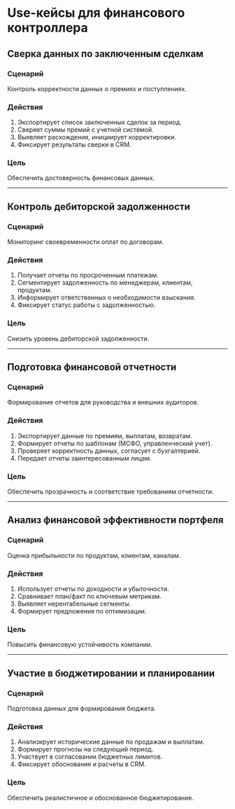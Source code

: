 # Use-кейсы для финансового контроллера

## Сверка данных по заключенным сделкам

### Сценарий
Контроль корректности данных о премиях и поступлениях.

### Действия
1. Экспортирует список заключенных сделок за период.
2. Сверяет суммы премий с учетной системой.
3. Выявляет расхождения, инициирует корректировки.
4. Фиксирует результаты сверки в CRM.

### Цель
Обеспечить достоверность финансовых данных.

---

## Контроль дебиторской задолженности

### Сценарий
Мониторинг своевременности оплат по договорам.

### Действия
1. Получает отчеты по просроченным платежам.
2. Сегментирует задолженность по менеджерам, клиентам, продуктам.
3. Информирует ответственных о необходимости взыскания.
4. Фиксирует статус работы с задолженностью.

### Цель
Снизить уровень дебиторской задолженности.

---

## Подготовка финансовой отчетности

### Сценарий
Формирование отчетов для руководства и внешних аудиторов.

### Действия
1. Экспортирует данные по премиям, выплатам, возвратам.
2. Формирует отчеты по шаблонам (МСФО, управленческий учет).
3. Проверяет корректность данных, согласует с бухгалтерией.
4. Передает отчеты заинтересованным лицам.

### Цель
Обеспечить прозрачность и соответствие требованиям отчетности.

---

## Анализ финансовой эффективности портфеля

### Сценарий
Оценка прибыльности по продуктам, клиентам, каналам.

### Действия
1. Использует отчеты по доходности и убыточности.
2. Сравнивает план/факт по ключевым метрикам.
3. Выявляет нерентабельные сегменты.
4. Формирует предложения по оптимизации.

### Цель
Повысить финансовую устойчивость компании.

---

## Участие в бюджетировании и планировании

### Сценарий
Подготовка данных для формирования бюджета.

### Действия
1. Анализирует исторические данные по продажам и выплатам.
2. Формирует прогнозы на следующий период.
3. Участвует в согласовании бюджетных лимитов.
4. Фиксирует обоснования и расчеты в CRM.

### Цель
Обеспечить реалистичное и обоснованное бюджетирование.
